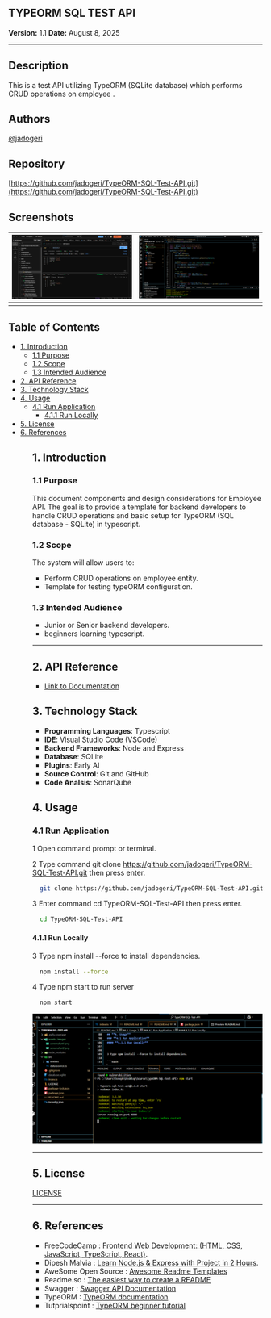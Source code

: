 
## **TYPEORM SQL TEST API**

**Version:** 1.1
**Date:** August 8, 2025

---

## Description

This is a test API utilizing TypeORM (SQLite database) which performs CRUD operations on employee .

## Authors

[@jadogeri](https://www.github.com/jadogeri)

## Repository

 [https://github.com/jadogeri/TypeORM-SQL-Test-API.git](https://github.com/jadogeri/TypeORM-SQL-Test-API.git)

## Screenshots

| ![Screenshot 1](assets/images/screenshot1.png) | ![screenshot 2](assets/images/screenshot2.png) |
| -------------------------------------------- | -------------------------------------------- |
|                                              |                                              |

## Table of Contents

<ul>
    <li><a href="#1-introduction">1. Introduction</a>
        <ul>
          <li><a href="#11-purpose">1.1 Purpose</a> </li>
          <li><a href="#12-scope">1.2 Scope</a> </li>
          <li><a href="#13-intended-audience">1.3 Intended Audience</a> </li>
        </ul>
    </li>
    <li><a href="#2-api-reference">2. API Reference</a> </li>
    <li><a href="#3-technology-stack">3. Technology Stack</a> </li>
    <li><a href="#4-usage">4. Usage</a>
        <ul>
            <li><a href="#41-run-application">4.1 Run Application</a> 
                <ul>
                    <li><a href="#411-run-locally">4.1.1 Run Locally</a> </li>
                </ul>
            </li>
        </ul>
    </li>
    <li><a href="#5-license">5. License</a> </li>
    <li><a href="#6-references">6. References</a> </li>
<ul>

## **1. Introduction**

### **1.1 Purpose**

This document  components and design considerations for Employee API. The goal is to provide a template for backend developers to handle CRUD operations and basic setup for TypeORM (SQL database - SQLite) in typescript.

### **1.2 Scope**

The system will allow users to:

- Perform CRUD operations on employee entity.
- Template for testing typeORM configuration.

### **1.3 Intended Audience**

- Junior or Senior backend developers.
- beginners learning typescript.

---

## **2. API Reference**

* [Link to Documentation ](https://documenter.getpostman.com/view/40822092/2sB3BEmphV)


## **3. Technology Stack**

- **Programming Languages**: Typescript
- **IDE**: Visual Studio Code (VSCode)
- **Backend Frameworks**: Node and Express
- **Database**: SQLite
- **Plugins**: Early AI
- **Source Control**: Git and GitHub
- **Code Analsis**: SonarQube


## **4. Usage**

### **4.1 Run Application**

1 Open command prompt or terminal.

2 Type command git clone https://github.com/jadogeri/TypeORM-SQL-Test-API.git then press enter.

```bash
  git clone https://github.com/jadogeri/TypeORM-SQL-Test-API.git
```

3 Enter command cd TypeORM-SQL-Test-API then press enter.

```bash
  cd TypeORM-SQL-Test-API
```

#### **4.1.1 Run Locally**


3 Type npm install --force to install dependencies.

```bash
  npm install --force
```

4 Type npm start to run server

```bash
  npm start
```

![env](assets/images/startserver.png)


---

## **5. License**

[LICENSE](/LICENSE)

---

## **6. References**

* FreeCodeCamp : [Frontend Web Development: (HTML, CSS, JavaScript, TypeScript, React)](https://www.youtube.com/watch?v=MsnQ5uepIa).
* Dipesh Malvia : [Learn Node.js &amp; Express with Project in 2 Hours](https://www.youtube.com/watch?v=H9M02of22z4&t=140s).
* AweSome Open Source : [Awesome Readme Templates](https://awesomeopensource.com/project/elangosundar/awesome-README-templates)
* Readme.so : [The easiest way to create a README](https://readme.so/)
* Swagger :  [Swagger API Documentation](https://swagger.io/docs/)
* TypeORM : [TypeORM documentation](https://typeorm.io/)
* Tutprialspoint : [TypeORM beginner tutorial](https://www.tutorialspoint.com/typeorm/index.htm)

